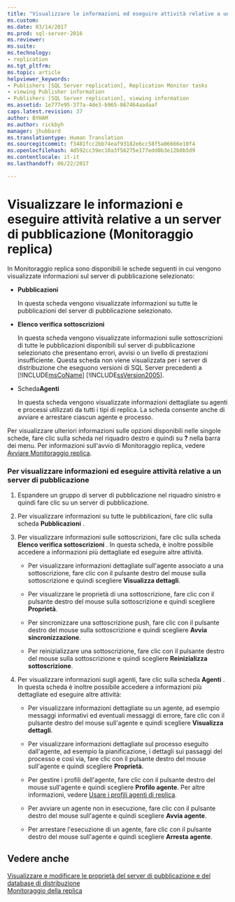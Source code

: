 ```yaml
---
title: "Visualizzare le informazioni ed eseguire attività relative a un server di pubblicazione (Monitoraggio replica) | Microsoft Docs"
ms.custom: 
ms.date: 03/14/2017
ms.prod: sql-server-2016
ms.reviewer: 
ms.suite: 
ms.technology:
- replication
ms.tgt_pltfrm: 
ms.topic: article
helpviewer_keywords:
- Publishers [SQL Server replication], Replication Monitor tasks
- viewing Publisher information
- Publishers [SQL Server replication], viewing information
ms.assetid: 1e777e95-377a-4de3-b965-867464aadaaf
caps.latest.revision: 37
author: BYHAM
ms.author: rickbyh
manager: jhubbard
ms.translationtype: Human Translation
ms.sourcegitcommit: f3481fcc2bb74eaf93182e6cc58f5a06666e10f4
ms.openlocfilehash: 4d592cc39ec10a3f56275e177edd0b3e12b8b5d9
ms.contentlocale: it-it
ms.lasthandoff: 06/22/2017

---
```

# <a name="view-information-and-perform-tasks-for-a-publisher-replication-monitor"></a>Visualizzare le informazioni e eseguire attività relative a un server di pubblicazione (Monitoraggio replica)
  In Monitoraggio replica sono disponibili le schede seguenti in cui vengono visualizzate informazioni sul server di pubblicazione selezionato:  
  
-   **Pubblicazioni**  
  
     In questa scheda vengono visualizzate informazioni su tutte le pubblicazioni del server di pubblicazione selezionato.  
  
-   **Elenco verifica sottoscrizioni**  
  
     In questa scheda vengono visualizzate informazioni sulle sottoscrizioni di tutte le pubblicazioni disponibili sul server di pubblicazione selezionato che presentano errori, avvisi o un livello di prestazioni insufficiente. Questa scheda non viene visualizzata per i server di distribuzione che eseguono versioni di SQL Server precedenti a [!INCLUDE[msCoName](../../../includes/msconame-md.md)] [!INCLUDE[ssVersion2005](../../../includes/ssversion2005-md.md)].  
  
-   Scheda**Agenti**   
  
     In questa scheda vengono visualizzate informazioni dettagliate su agenti e processi utilizzati da tutti i tipi di replica. La scheda consente anche di avviare e arrestare ciascun agente e processo.  
  
 Per visualizzare ulteriori informazioni sulle opzioni disponibili nelle singole schede, fare clic sulla scheda nel riquadro destro e quindi su **?** nella barra dei menu. Per informazioni sull'avvio di Monitoraggio replica, vedere [Avviare Monitoraggio replica](../../../relational-databases/replication/monitor/start-the-replication-monitor.md).  
  
### <a name="to-view-information-and-perform-tasks-for-a-publisher"></a>Per visualizzare informazioni ed eseguire attività relative a un server di pubblicazione  
  
1.  Espandere un gruppo di server di pubblicazione nel riquadro sinistro e quindi fare clic su un server di pubblicazione.  
  
2.  Per visualizzare informazioni su tutte le pubblicazioni, fare clic sulla scheda **Pubblicazioni** .  
  
3.  Per visualizzare informazioni sulle sottoscrizioni, fare clic sulla scheda **Elenco verifica sottoscrizioni** . In questa scheda, è inoltre possibile accedere a informazioni più dettagliate ed eseguire altre attività.  
  
    -   Per visualizzare informazioni dettagliate sull'agente associato a una sottoscrizione, fare clic con il pulsante destro del mouse sulla sottoscrizione e quindi scegliere **Visualizza dettagli**.  
  
    -   Per visualizzare le proprietà di una sottoscrizione, fare clic con il pulsante destro del mouse sulla sottoscrizione e quindi scegliere **Proprietà**.  
  
    -   Per sincronizzare una sottoscrizione push, fare clic con il pulsante destro del mouse sulla sottoscrizione e quindi scegliere **Avvia sincronizzazione**.  
  
    -   Per reinizializzare una sottoscrizione, fare clic con il pulsante destro del mouse sulla sottoscrizione e quindi scegliere **Reinizializza sottoscrizione**.  
  
4.  Per visualizzare informazioni sugli agenti, fare clic sulla scheda **Agenti** . In questa scheda è inoltre possibile accedere a informazioni più dettagliate ed eseguire altre attività:  
  
    -   Per visualizzare informazioni dettagliate su un agente, ad esempio messaggi informativi ed eventuali messaggi di errore, fare clic con il pulsante destro del mouse sull'agente e quindi scegliere **Visualizza dettagli**.  
  
    -   Per visualizzare informazioni dettagliate sul processo eseguito dall'agente, ad esempio la pianificazione, i dettagli sui passaggi del processo e così via, fare clic con il pulsante destro del mouse sull'agente e quindi scegliere **Proprietà**.  
  
    -   Per gestire i profili dell'agente, fare clic con il pulsante destro del mouse sull'agente e quindi scegliere **Profilo agente**. Per altre informazioni, vedere [Usare i profili agenti di replica](../../../relational-databases/replication/agents/work-with-replication-agent-profiles.md).  
  
    -   Per avviare un agente non in esecuzione, fare clic con il pulsante destro del mouse sull'agente e quindi scegliere **Avvia agente**.  
  
    -   Per arrestare l'esecuzione di un agente, fare clic con il pulsante destro del mouse sull'agente e quindi scegliere **Arresta agente**.  
  
## <a name="see-also"></a>Vedere anche  
 [Visualizzare e modificare le proprietà del server di pubblicazione e del database di distribuzione](../../../relational-databases/replication/view-and-modify-distributor-and-publisher-properties.md)   
 [Monitoraggio della replica](../../../relational-databases/replication/monitor/monitoring-replication-overview.md)  
  
  
